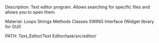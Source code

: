 Description:   Text editor program.  Allows searching for specific files and allows you to open them.

Material:      Loops
               Strings
               Methods
               Classes
               SWING Interface (Widget library for GUI)

PATH: Text_Editor/Text Editor/task/src/editor/
